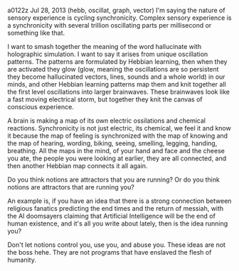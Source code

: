a0122z
Jul 28, 2013
 (hebb, oscillat, graph, vector) I'm saying the nature of sensory experience is cycling synchronicity. Complex sensory experience is a synchronicity with several trillion oscillating parts per millisecond or something like that.

I want to smash together the meaning of the word hallucinate with holographic simulation. I want to say it arises from unique oscillation patterns. The patterns are formulated by Hebbian learning, then when they are activated they glow (glow, meaning the oscillations are so persistent they become hallucinated vectors, lines, sounds and a whole world) in our minds, and other Hebbian learning patterns map them and knit together all the first level oscillations into larger brainwaves. These brainwaves look like a fast moving electrical storm, but together they knit the canvas of conscious experience.


A brain is making a map of its own electric ossilations and chemical reactions. Synchronicity is not just electric, its chemical, we feel it and know it because the map of feeling is synchronized with the map of knowing and the map of hearing, wording, biking, seeing, smelling, legging, handing, breathing. All the maps in the mind, of your hand and face and the cheese you ate, the people you were looking at earlier, they are all connected, and then another Hebbian map connects it all again.


Do you think notions are attractors that you are running? Or do you think notions are attractors that are running you?

An example is, if you have an idea that there is a strong connection between religious fanatics predicting the end times and the return of messiah, with the AI doomsayers claiming that Artificial Intelligence will be the end of human existence, and it's all you write about lately, then is the idea running you?

Don't let notions control you, use you, and abuse you. These ideas are not the boss hehe. They are not programs that have enslaved the flesh of humanity.
